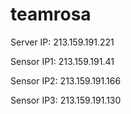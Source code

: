 # teamrosa

Server IP: 213.159.191.221

Sensor IP1: 213.159.191.41

Sensor IP2: 213.159.191.166

Sensor IP3: 213.159.191.130
